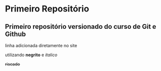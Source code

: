# Primeiro Repositório

## Primeiro repositório versionado do curso de Git e Github

linha adicionada diretamente no site

utilizando **negrito** e *italico*

~~riscado~~

